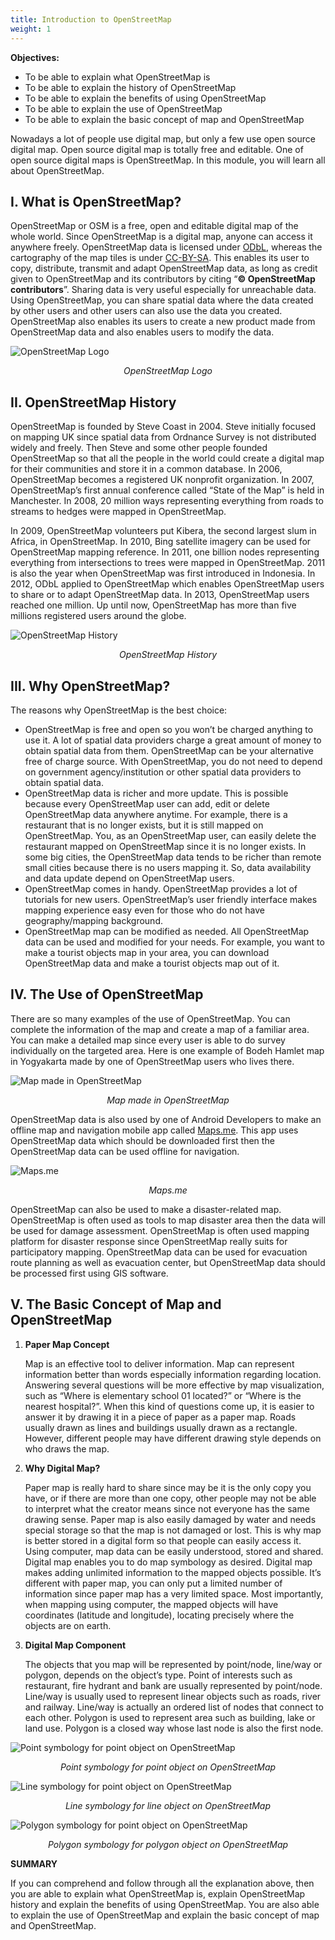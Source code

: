 ```yaml
---
title: Introduction to OpenStreetMap
weight: 1
---
```


**Objectives:**



*   To be able to explain what OpenStreetMap is
*   To be able to explain the history of OpenStreetMap
*   To be able to explain the benefits of using OpenStreetMap
*   To be able to explain the use of OpenStreetMap
*   To be able to explain the basic concept of map and OpenStreetMap

Nowadays a lot of people use digital map, but only a few use open source digital map. Open source digital map is totally free and editable. One of open source digital maps is OpenStreetMap. In this module, you will learn all about OpenStreetMap.

## **I. What is OpenStreetMap?**

OpenStreetMap or OSM is a free, open and editable digital map of the whole world. Since OpenStreetMap is a digital map, anyone can access it anywhere freely. OpenStreetMap data is licensed under [ODbL](https://opendatacommons.org/licenses/odbl/), whereas the cartography of the map tiles is under [CC-BY-SA](https://creativecommons.org/licenses/by-sa/2.0/). This enables its user to  copy, distribute, transmit and adapt OpenStreetMap data, as long as credit given to OpenStreetMap and its contributors by citing “**© OpenStreetMap contributors**”. Sharing data is very useful especially for unreachable data. Using OpenStreetMap, you can share spatial data where the data created by other users and other users can also use the data you created. OpenStreetMap also enables its users to create a new product made from OpenStreetMap data and also enables users to modify the data.

![OpenStreetMap Logo](/en/images/03-JOSM/01-Pengenalan-OSM/0101_logo_osm.png)
<p align="center"><i>OpenStreetMap Logo</i></p>

## **II. OpenStreetMap History**

OpenStreetMap is founded by Steve Coast in 2004. Steve initially focused on mapping UK since spatial data from Ordnance Survey is not distributed widely and freely. Then Steve and some other people founded OpenStreetMap so that all the people in the world could create a digital map for their communities and store it in a common database. In 2006, OpenStreetMap becomes a registered UK nonprofit organization. In 2007, OpenStreetMap’s first annual conference called “State of the Map” is held in Manchester. In 2008, 20 million ways representing everything from roads to streams to hedges were mapped in OpenStreetMap. 

In 2009, OpenStreetMap volunteers put Kibera, the second largest slum in Africa, in OpenStreetMap. In 2010, Bing satellite imagery can be used for OpenStreetMap mapping reference. In 2011, one billion nodes representing everything from intersections to trees were mapped in OpenStreetMap. 2011 is also the year when OpenStreetMap was first introduced in Indonesia. In 2012, ODbL applied to OpenStreetMap which enables OpenStreetMap users to share or to adapt OpenStreetMap data. In 2013, OpenStreetMap users reached one million. Up until now, OpenStreetMap has more than five millions registered users around the globe.

![OpenStreetMap History](/en/images/03-JOSM/01-Pengenalan-OSM/0102_alur_sejarah.png)
<p align="center"><i>OpenStreetMap History</i></p>


## **III. Why OpenStreetMap?**

The reasons why OpenStreetMap is the best choice:



*   OpenStreetMap is free and open so you won’t be charged anything to use it. A lot of spatial data providers charge a great amount of money to obtain spatial data from them. OpenStreetMap can be your alternative free of charge source. With OpenStreetMap, you do not need to depend on government agency/institution or other spatial data providers to obtain spatial data.
*   OpenStreetMap data is richer and more update. This is possible because every OpenStreetMap user can add, edit or delete OpenStreetMap data anywhere anytime. For example, there is a restaurant that is no longer exists, but it is still mapped on OpenStreetMap. You, as an OpenStreetMap user, can easily delete the restaurant mapped on OpenStreetMap since it is no longer exists. In some big cities, the OpenStreetMap data tends to be richer than remote small cities because there is no users mapping it. So, data availability and data update depend on OpenStreetMap users.
*   OpenStreetMap comes in handy. OpenStreetMap provides a lot of tutorials for new users. OpenStreetMap’s user friendly interface makes mapping experience easy even for those who do not have geography/mapping background.
*   OpenStreetMap map can be modified as needed. All OpenStreetMap data can be used and modified for your needs. For example, you want to make a tourist objects map in your area, you can download OpenStreetMap data and make a tourist objects map out of it.

## **IV. The Use of OpenStreetMap**

There are so many examples of the use of OpenStreetMap. You can complete the information of the map and create a map of a familiar area. You can make a detailed map since every user is able to do survey individually on the targeted area. Here is one example of Bodeh Hamlet map in Yogyakarta made by one of OpenStreetMap users who lives there.

![Map made in OpenStreetMap](/en/images/03-JOSM/01-Pengenalan-OSM/0103_contoh_peta.png)
<p align="center"><i>Map made in OpenStreetMap</i></p>

OpenStreetMap data is also used by one of Android Developers to make an offline map and navigation mobile app called [Maps.me](http://maps.me/). This app uses OpenStreetMap data which should be downloaded first then the OpenStreetMap data can be used offline for navigation.

![Maps.me](/en/images/03-JOSM/01-Pengenalan-OSM/0104_maps_me.png)
<p align="center"><i>Maps.me</i></p>

OpenStreetMap can also be used to make a disaster-related map. OpenStreetMap is often used as tools to map disaster area then the data will be used for damage assessment. OpenStreetMap is often used mapping platform for disaster response since OpenStreetMap really suits for participatory mapping. OpenStreetMap data can be used for evacuation route planning as well as evacuation center, but OpenStreetMap data should be processed first using GIS software.

## **V. The Basic Concept of Map and OpenStreetMap**



1. **Paper Map Concept**

    Map is an effective tool to deliver information. Map can represent information better than words especially information regarding location. Answering several questions will be more effective by map visualization, such as “Where is elementary school 01 located?” or “Where is the nearest hospital?”. When this kind of questions come up, it is easier to answer it by drawing it in a piece of paper as a paper map. Roads usually drawn as lines and buildings usually drawn as a rectangle. However, different people may have different drawing style depends on who draws the map.

2. **Why Digital Map?**

    Paper map is really hard to share since may be it is the only copy you have, or if there are more than one copy, other people may not be able to interpret what the creator means since not everyone has the same drawing sense. Paper map is also easily damaged by water and needs special storage so that the map is not damaged or lost. This is why map is better stored in a digital form so that people can easily access it. Using computer, map data can be easily understood, stored and shared. Digital map enables you to do map symbology as desired. Digital map makes adding unlimited information to the mapped objects possible. It’s different with paper map, you can only put a limited number of information since paper map has a very limited space. Most importantly, when mapping using computer, the mapped objects will have coordinates (latitude and longitude), locating precisely where the objects are on earth.

3. **Digital Map Component**

    The objects that you map will be represented by point/node, line/way or polygon, depends on the object’s type. Point of interests such as restaurant, fire hydrant and bank are usually represented by point/node. Line/way is usually used to represent linear objects such as roads, river and railway. Line/way is actually an ordered list of nodes that connect to each other. Polygon is used to represent area such as building, lake or land use. Polygon is a closed way whose last node is also the first node.

![Point symbology for point object on OpenStreetMap](/en/images/03-JOSM/01-Pengenalan-OSM/0105_simbol_titik.png)
<p align="center"><i>Point symbology for point object on OpenStreetMap</i></p>
    
![Line symbology for point object on OpenStreetMap](/en/images/03-JOSM/01-Pengenalan-OSM/0106_simbol_garis.png)
<p align="center"><i>Line symbology for line object on OpenStreetMap</i></p>

![Polygon symbology for point object on OpenStreetMap](/en/images/03-JOSM/01-Pengenalan-OSM/0107_simbol_poligon.png)
<p align="center"><i>Polygon symbology for polygon object on OpenStreetMap</i></p>

**SUMMARY**

If you can comprehend and follow through all the explanation above, then you are able to explain what OpenStreetMap is, explain OpenStreetMap history and explain the benefits of using OpenStreetMap. You are also able to explain the use of OpenStreetMap and explain the basic concept of map and OpenStreetMap.